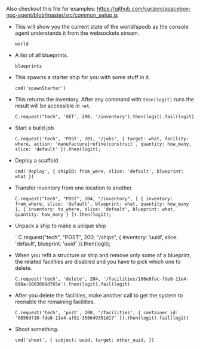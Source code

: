 Also checkout this file for examples: https://github.com/curzonj/spacebox-npc-agent/blob/master/src/common_setup.js

* This will show you the current state of the world/spodb as the console agent understands it from the websockets stream.

	`world`
	
* A list of all blueprints.

	`blueprints`

* This spawns a starter ship for you with some stuff in it.

	`cmd('spawnStarter')`

	
* This returns the inventory. After any command with `then(logit)` runs the result will be accessible in `ret`.

	`
	C.request("tech", 'GET', 200, '/inventory').then(logit).fail(logit)
	`

* Start a build job

	`
	C.request('tech', 'POST', 201, '/jobs', {
        target: what,
        facility: where,
        action: 'manufacture|refine|construct',
        quantity: how_many,
        slice: 'default'
    }).then(logit);
    `

* Deploy a scaffold

	`cmd('deploy', { shipID: from_were, slice: 'default', blueprint: what })`
	
* Transfer inventory from one location to another.

	`
	C.request("tech", "POST", 204, "/inventory", [
		{ inventory: from_where, slice: 'default', blueprint: what, quantity: how_many },
		{ inventory: to_where, slice: 'default', blueprint: what, quantity: how_many }
	]).then(logit);
	`

* Unpack a ship to make a unique ship

	`
	C.request("tech", "POST", 200, "/ships", {
		inventory: 'uuid',
		slice: 'default',
		blueprint: 'uuid'
	}).then(logit);
	
* When you refit a structure or ship and remove only some of a blueprint, the related facilities are disabled and you have to pick which one to delete.

	`
	C.request('tech', 'delete', 204, '/facilities/106e8fac-fde8-11e4-898a-6003089d765e').then(logit).fail(logit)
	`
	
* After you delete the facilities, make another call to get the system to reenable the remaining facilities.

	`
	C.request('tech', 'post', 200, '/facilities', { container_id: '08569710-fde8-11e4-af81-358649381d17' }).then(logit).fail(logit)
	`
	
* Shoot something.

	`
	cmd('shoot', { subject: uuid, target: other_uuid, })
	`

	